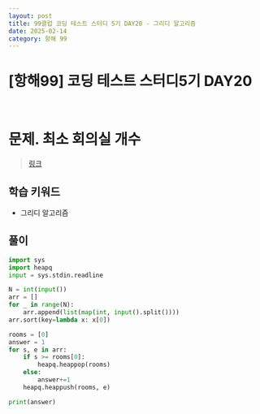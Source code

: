 ```yaml
---
layout: post
title: 99클럽 코딩 테스트 스터디 5기 DAY20 - 그리디 알고리즘
date: 2025-02-14
category: 항해 99 
---
```


# [항해99] 코딩 테스트 스터디5기 DAY20

<br>

# 문제. 최소 회의실 개수
> [링크](https://www.acmicpc.net/problem/19598)

## 학습 키워드
- 그리디 알고리즘


## 풀이

```python
import sys
import heapq
input = sys.stdin.readline

N = int(input())
arr = []
for _ in range(N):
    arr.append(list(map(int, input().split())))
arr.sort(key=lambda x: x[0])

rooms = [0]
answer = 1
for s, e in arr:
    if s >= rooms[0]:
        heapq.heappop(rooms)
    else:
        answer+=1
    heapq.heappush(rooms, e)

print(answer)
```